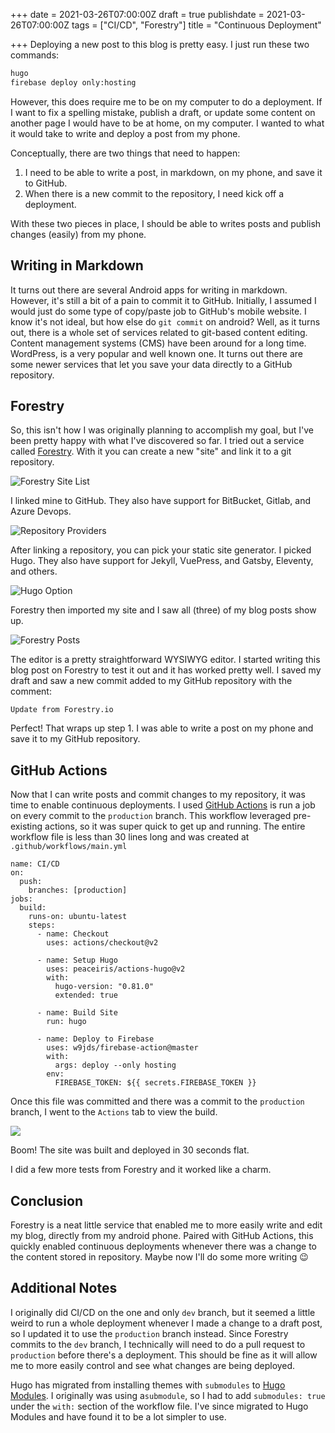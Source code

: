 +++
date = 2021-03-26T07:00:00Z
draft = true
publishdate = 2021-03-26T07:00:00Z
tags = ["CI/CD", "Forestry"]
title = "Continuous Deployment"

+++
Deploying a new post to this blog is pretty easy. I just run these two commands:

```bash
hugo
firebase deploy only:hosting
```

However, this does require me to be on my computer to do a deployment. If I want to fix a spelling mistake, publish a draft, or update some content on another page I would have to be at home, on my computer. I wanted to what it would take to write and deploy a post from my phone.

Conceptually, there are two things that need to happen:

1. I need to be able to write a post, in markdown, on my phone, and save it to GitHub.
2. When there is a new commit to the repository, I need kick off a deployment.

With these two pieces in place, I should be able to writes posts and publish changes (easily) from my phone.

## Writing in Markdown

It turns out there are several Android apps for writing in markdown. However, it's still a bit of a pain to commit it to GitHub. Initially, I assumed I would just do some type of copy/paste job to GitHub's mobile website. I know it's not ideal, but how else do `git commit` on android? Well, as it turns out, there is a whole set of services related to git-based content editing. Content management systems (CMS) have been around for a long time. WordPress, is a very popular and well known one. It turns out there are some newer services that let you save your data directly to a GitHub repository.

## Forestry

So, this isn't how I was originally planning to accomplish my goal, but I've been pretty happy with what I've discovered so far. I tried out a service called [Forestry](https://forestry.io/ "Forestry"). With it you can create a new "site" and link it to a git repository.

![](/uploads/forestry-step0.png "Forestry Site List")

I linked mine to GitHub. They also have support for BitBucket, Gitlab, and Azure Devops.

![](/uploads/forestry-step1.png "Repository Providers")

After linking a repository, you can pick your static site generator. I picked Hugo. They also have support for Jekyll, VuePress, and Gatsby, Eleventy, and others.

![](/uploads/forestry-step2.png "Hugo Option")

Forestry then imported my site and I saw all (three) of my blog posts show up.

![](/uploads/forestry-step3.png "Forestry Posts")

The editor is a pretty straightforward WYSIWYG editor. I started writing this blog post on Forestry to test it out and it has worked pretty well. I saved my draft and saw a new commit added to my GitHub repository with the comment:

    Update from Forestry.io

Perfect! That wraps up step 1. I was able to write a post on my phone and save it to my GitHub repository.

## GitHub Actions

Now that I can write posts and commit changes to my repository, it was time to enable continuous deployments. I used [GitHub Actions](https://github.com/features/actions "GitHub Actions") is run a job on every commit to the `production` branch. This workflow leveraged pre-existing actions, so it was super quick to get up and running. The entire workflow file is less than 30 lines long and was created at `.github/workflows/main.yml`

    name: CI/CD
    on:
      push:
        branches: [production]
    jobs:
      build:
        runs-on: ubuntu-latest
        steps:
          - name: Checkout
            uses: actions/checkout@v2
            
          - name: Setup Hugo
            uses: peaceiris/actions-hugo@v2
            with:
              hugo-version: "0.81.0"
              extended: true
              
          - name: Build Site
            run: hugo
            
          - name: Deploy to Firebase
            uses: w9jds/firebase-action@master
            with:
              args: deploy --only hosting
            env:
              FIREBASE_TOKEN: ${{ secrets.FIREBASE_TOKEN }}

Once this file was committed and there was a commit to the `production` branch, I went to the `Actions` tab to view the build.

![](/uploads/forestry-step4.png)

Boom! The site was built and deployed in 30 seconds flat. 

I did a few more tests from Forestry and it worked like a charm. 

## Conclusion

Forestry is a neat little service that enabled me to more easily write and edit my blog, directly from my android phone. Paired with GitHub Actions, this quickly enabled continuous deployments whenever there was a change to the content stored in repository. Maybe now I'll do some more writing 😉

## Additional Notes

I originally did CI/CD on the one and only `dev` branch, but it seemed a little weird to run a whole deployment whenever I made a change to a draft post, so I updated it to use the `production` branch instead. Since Forestry commits to the `dev` branch, I technically will need to do a pull request to `production` before there's a deployment. This should be fine as it will allow me to more easily control and see what changes are being deployed.

Hugo has migrated from installing themes with `submodules` to [Hugo Modules](https://gohugo.io/hugo-modules/ "Hugo Modules"). I originally was using a`submodule`, so I had to add `submodules: true` under the `with:` section of the workflow file. I've since migrated to Hugo Modules and have found it to be a lot simpler to use.